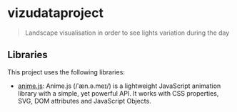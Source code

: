 # vizudataproject

> Landscape visualisation in order to see lights variation during the day

## Libraries

This project uses the following libraries:

- [anime.js](https://github.com/juliangarnier/anime): Anime.js (/ˈæn.ə.meɪ/) is a lightweight JavaScript animation library 
with a simple, yet powerful API. It works with CSS properties, SVG, DOM attributes and JavaScript Objects.